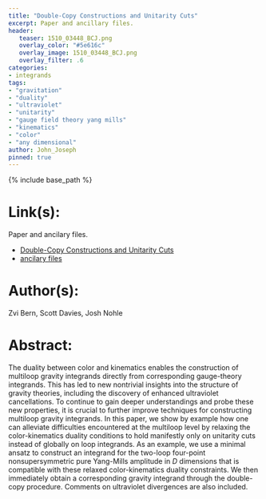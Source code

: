 ```yaml
---
title: "Double-Copy Constructions and Unitarity Cuts"
excerpt: Paper and ancillary files.
header:
   teaser: 1510_03448_BCJ.png
   overlay_color: "#5e616c"
   overlay_image: 1510_03448_BCJ.png
   overlay_filter: .6
categories:
- integrands
tags:
- "gravitation"
- "duality"
- "ultraviolet"
- "unitarity"
- "gauge field theory yang mills"
- "kinematics"
- "color"
- "any dimensional"
author: John_Joseph
pinned: true
---
```

{% include base_path %}

# Link(s):
Paper and ancilary files.
  * [Double-Copy Constructions and Unitarity Cuts](https://arxiv.org/abs/1510.03448)
  * [ancilary files](https://arxiv.org/src/1510.03448/anc)

# Author(s):
Zvi Bern, Scott Davies, Josh Nohle

# Abstract:
The duality between color and kinematics enables the construction of multiloop gravity integrands directly from corresponding gauge-theory integrands. This has led to new nontrivial insights into the structure of gravity theories, including the discovery of enhanced ultraviolet cancellations. To continue to gain deeper understandings and probe these new properties, it is crucial to further improve techniques for constructing multiloop gravity integrands. In this paper, we show by example how one can alleviate difficulties encountered at the multiloop level by relaxing the color-kinematics duality conditions to hold manifestly only on unitarity cuts instead of globally on loop integrands. As an example, we use a minimal ansatz to construct an integrand for the two-loop four-point nonsupersymmetric pure Yang-Mills amplitude in $D$ dimensions that is compatible with these relaxed color-kinematics duality constraints. We then immediately obtain a corresponding gravity integrand through the double-copy procedure. Comments on ultraviolet divergences are also included.